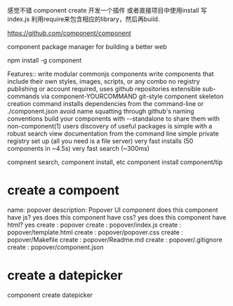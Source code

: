 
感觉不错
component create 开发一个插件
或者直接项目中使用install
写index.js
利用require来包含相应的library，然后再build.

https://github.com/component/component

component package manager for building a better web

npm install -g component

Features::
write modular commonjs components
write components that include their own styles, images, scripts, or any combo
no registry publishing or account required, uses github repositories
extensible sub-commands via component-YOURCOMMAND git-style
component skeleton creation command
installs dependencies from the command-line or ./component.json
avoid name squatting through github's naming conventions
build your components with --standalone to share them with non-component(1) users
discovery of useful packages is simple with a robust search
view documentation from the command line
simple private registry set up (all you need is a file server)
very fast installs (50 components in ~4.5s)
very fast search (~300ms)

compnent search, component install, etc
component install component/tip


# create a compoent
name: popover
description: Popover UI component
does this component have js? yes
does this component have css? yes
does this component have html? yes
     create : popover
     create : popover/index.js
     create : popover/template.html
     create : popover/popover.css
     create : popover/Makefile
     create : popover/Readme.md
     create : popover/.gitignore
     create : popover/component.json

# create a datepicker
component create datepicker


